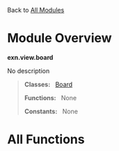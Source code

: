 Back to [All Modules](https://pyrustic.github.com/blob/master/docs/modules/README.md#readme)

# Module Overview

**exn.view.board**
 
No description

> **Classes:** &nbsp; [Board](https://pyrustic.github.com/blob/master/docs/modules/content/exn.view.board/content/classes/Board.md#class-board)
>
> **Functions:** &nbsp; None
>
> **Constants:** &nbsp; None

# All Functions



